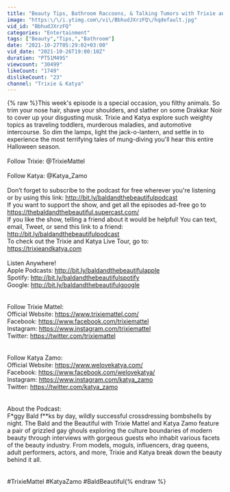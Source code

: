 ```yaml
---
title: "Beauty Tips, Bathroom Raccoons, & Talking Tumors with Trixie and Katya | The Bald and the Beautiful"
image: "https:\/\/i.ytimg.com\/vi\/BbhudJXrzFQ\/hqdefault.jpg"
vid_id: "BbhudJXrzFQ"
categories: "Entertainment"
tags: ["Beauty","Tips,","Bathroom"]
date: "2021-10-27T05:29:02+03:00"
vid_date: "2021-10-26T19:00:10Z"
duration: "PT51M49S"
viewcount: "30499"
likeCount: "1749"
dislikeCount: "23"
channel: "Trixie & Katya"
---
```

{% raw %}This week's episode is a special occasion, you filthy animals. So trim your nose hair, shave your shoulders, and slather on some Drakkar Noir to cover up your disgusting musk. Trixie and Katya explore such weighty topics as traveling toddlers, murderous maladies, and automotive intercourse. So dim the lamps, light the jack-o-lantern, and settle in to experience the most terrifying tales of mung-diving you'll hear this entire Halloween season.<br /><br />Follow Trixie: @TrixieMattel<br /><br />Follow Katya: @Katya_Zamo<br /><br />    Don’t forget to subscribe to the podcast for free wherever you're listening or by using this link: <a rel="nofollow" target="blank" href="http://bit.ly/baldandthebeautifulpodcast">http://bit.ly/baldandthebeautifulpodcast</a><br />    If you want to support the show, and get all the episodes ad-free go to <a rel="nofollow" target="blank" href="https://thebaldandthebeautiful.supercast.com/">https://thebaldandthebeautiful.supercast.com/</a><br />    If you like the show, telling a friend about it would be helpful! You can text, email, Tweet, or send this link to a friend: <a rel="nofollow" target="blank" href="http://bit.ly/baldandthebeautifulpodcast">http://bit.ly/baldandthebeautifulpodcast</a><br />    To check out the Trixie and Katya Live Tour, go to: <a rel="nofollow" target="blank" href="https://trixieandkatya.com">https://trixieandkatya.com</a><br /><br />Listen Anywhere!<br />Apple Podcasts: <a rel="nofollow" target="blank" href="http://bit.ly/baldandthebeautifulapple">http://bit.ly/baldandthebeautifulapple</a><br />Spotify: <a rel="nofollow" target="blank" href="http://bit.ly/baldandthebeautifulspotify">http://bit.ly/baldandthebeautifulspotify</a><br />Google: <a rel="nofollow" target="blank" href="http://bit.ly/baldandthebeautifulgoogle">http://bit.ly/baldandthebeautifulgoogle</a><br /><br /><br />Follow Trixie Mattel:<br />Official Website: <a rel="nofollow" target="blank" href="https://www.trixiemattel.com/">https://www.trixiemattel.com/</a> <br />Facebook: <a rel="nofollow" target="blank" href="https://www.facebook.com/trixiemattel">https://www.facebook.com/trixiemattel</a> <br />Instagram: <a rel="nofollow" target="blank" href="https://www.instagram.com/trixiemattel">https://www.instagram.com/trixiemattel</a><br />Twitter: <a rel="nofollow" target="blank" href="https://twitter.com/trixiemattel">https://twitter.com/trixiemattel</a><br /><br /><br />Follow Katya Zamo:<br />Official Website: <a rel="nofollow" target="blank" href="https://www.welovekatya.com/">https://www.welovekatya.com/</a><br />Facebook: <a rel="nofollow" target="blank" href="https://www.facebook.com/welovekatya/">https://www.facebook.com/welovekatya/</a> <br />Instagram: <a rel="nofollow" target="blank" href="https://www.instagram.com/katya_zamo">https://www.instagram.com/katya_zamo</a> <br />Twitter: <a rel="nofollow" target="blank" href="https://twitter.com/katya_zamo">https://twitter.com/katya_zamo</a> <br /><br /><br />About the Podcast:<br />F*ggy Bald f**ks by day, wildly successful crossdressing bombshells by night. The Bald and the Beautiful with Trixie Mattel and Katya Zamo feature a pair of grizzled gay ghouls exploring the culture boundaries of modern beauty through interviews with gorgeous guests who inhabit various facets of the beauty industry. From models, moguls, influencers, drag queens, adult performers, actors, and more, Trixie and Katya break down the beauty behind it all.<br /><br /><br />#TrixieMattel #KatyaZamo #BaldBeautiful{% endraw %}
